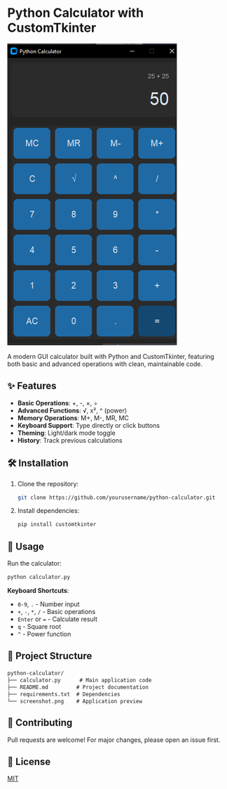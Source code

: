 # Python Calculator with CustomTkinter

![Calculator Screenshot](screenshot.png) 

A modern GUI calculator built with Python and CustomTkinter, featuring both basic and advanced operations with clean, maintainable code.

## ✨ Features

- **Basic Operations**: +, -, ×, ÷
- **Advanced Functions**: √, x², ^ (power)
- **Memory Operations**: M+, M-, MR, MC
- **Keyboard Support**: Type directly or click buttons
- **Theming**: Light/dark mode toggle
- **History**: Track previous calculations

## 🛠️ Installation

1. Clone the repository:
   ```bash
   git clone https://github.com/yourusername/python-calculator.git
   ```
2. Install dependencies:
   ```bash
   pip install customtkinter
   ```

## 🚀 Usage
Run the calculator:
```bash
python calculator.py
```

**Keyboard Shortcuts**:
- `0-9`, `.` - Number input
- `+`, `-`, `*`, `/` - Basic operations
- `Enter` or `=` - Calculate result
- `q` - Square root
- `^` - Power function

## 📂 Project Structure
```
python-calculator/
├── calculator.py      # Main application code
├── README.md         # Project documentation
├── requirements.txt  # Dependencies
└── screenshot.png    # Application preview
```

## 🤝 Contributing
Pull requests are welcome! For major changes, please open an issue first.

## 📜 License
[MIT](LICENSE)
